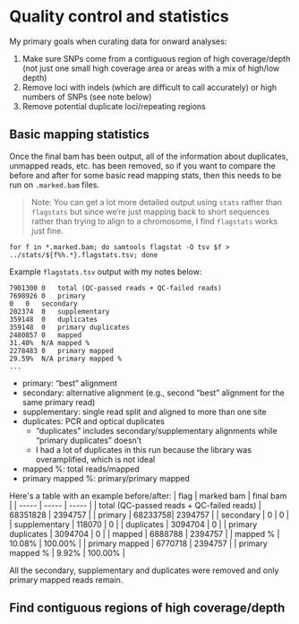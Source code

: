 # Quality control and statistics

My primary goals when curating data for onward analyses:
1. Make sure SNPs come from a contiguous region of high coverage/depth (not just one small high coverage area or areas with a mix of high/low depth)
2. Remove loci with indels (which are difficult to call accurately) or high numbers of SNPs (see note below)
3. Remove potential duplicate loci/repeating regions

## Basic mapping statistics

Once the final bam has been output, all of the information about duplicates, unmapped reads, etc. has been removed, so if you want to compare the before and after for some basic read mapping stats, then this needs to be run on `.marked.bam` files.
> Note: You can get a lot more detailed output using `stats` rather than `flagstats` but since we’re just mapping back to short sequences rather than trying to align to a chromosome, I find `flagstats` works just fine.
```
for f in *.marked.bam; do samtools flagstat -O tsv $f > ../stats/${f%%.*}.flagstats.tsv; done
```

Example `flagstats.tsv` output with my notes below:
```
7901300	0	total (QC-passed reads + QC-failed reads)
7698926	0	primary
0	0	secondary
202374	0	supplementary
359148	0	duplicates
359148	0	primary duplicates
2480857	0	mapped
31.40%	N/A	mapped %
2278483	0	primary mapped
29.59%	N/A	primary mapped %
...
```

- primary: “best” alignment
- secondary: alternative alignment (e.g., second “best” alignment for the same primary read)
- supplementary: single read split and aligned to more than one site
- duplicates: PCR and optical duplicates
	- “duplicates” includes secondary/supplementary alignments while “primary duplicates” doesn’t
	- I had a lot of duplicates in this run because the library was overamplified, which is not ideal
- mapped %: total reads/mapped
- primary mapped %: primary/primary mapped

Here's a table with an example before/after:
| flag | marked bam | final bam |
| ----- | ----- | ----- |
| total (QC-passed reads + QC-failed reads)	| 68351828 | 2394757 |
| primary	| 68233758| 2394757 |
| secondary	| 0	| 0 |
| supplementary	| 118070 | 0 |
| duplicates	| 3094704	| 0 |
| primary duplicates	| 3094704	| 0 |
| mapped	| 6888788	| 2394757 |
| mapped %	| 10.08%	| 100.00% |
| primary mapped	| 6770718	| 2394757 |
| primary mapped %	| 9.92%	| 100.00% |

All the secondary, supplementary and duplicates were removed and only primary mapped reads remain.

## Find contiguous regions of high coverage/depth
